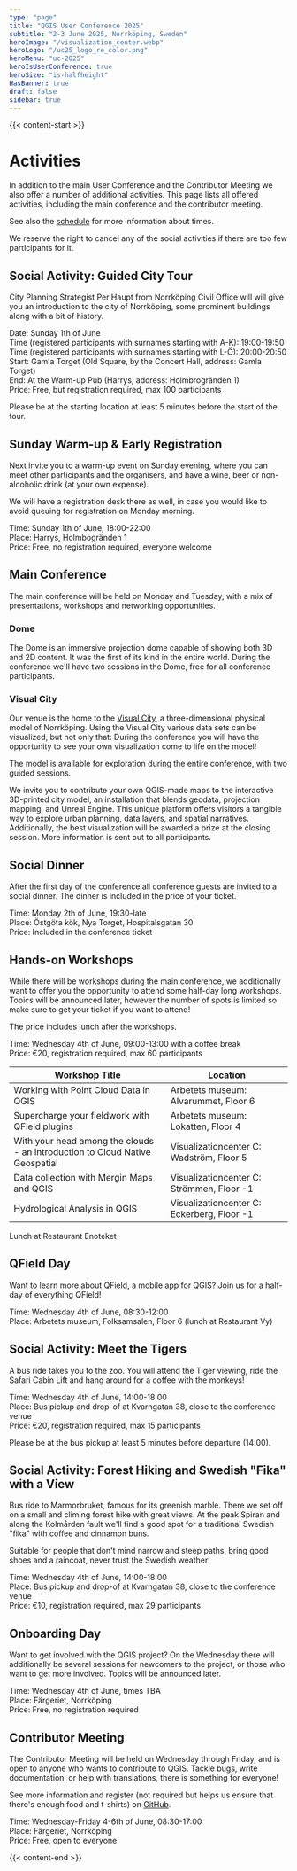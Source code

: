 ```yaml
---
type: "page"
title: "QGIS User Conference 2025"
subtitle: "2-3 June 2025, Norrköping, Sweden"
heroImage: "/visualization_center.webp"
heroLogo: "/uc25_logo_re_color.png"
heroMenu: "uc-2025"
heroIsUserConference: true
heroSize: "is-halfheight"
HasBanner: true
draft: false
sidebar: true
---
```


{{< content-start >}}

# Activities

In addition to the main User Conference and the Contributor Meeting we also offer a number of additional activities.
This page lists all offered activities, including the main conference and the contributor meeting.

See also the [schedule](/schedule) for more information about times.

We reserve the right to cancel any of the social activities if there are too few participants for it.

## Social Activity: Guided City Tour

City Planning Strategist Per Haupt from Norrköping Civil Office will will give you an introduction to the city of Norrköping, some prominent buildings along with a bit of history.

Date: Sunday 1th of June<br/>
Time (registered participants with surnames starting with A-K): 19:00-19:50<br/>
Time (registered participants with surnames starting with L-Ö): 20:00-20:50<br/>
Start: Gamla Torget (Old Square, by the Concert Hall, address: Gamla Torget)<br/>
End: At the Warm-up Pub (Harrys, address: Holmbrogränden 1)<br/>
Price: Free, but registration required, max 100 participants

Please be at the starting location at least 5 minutes before the start of the tour.

## Sunday Warm-up & Early Registration

Next invite you to a warm-up event on Sunday evening, where you can meet other participants and the organisers, and
have a wine, beer or non-alcoholic drink (at your own expense).

We will have a registration desk there as well, in case you would like to avoid queuing for registration on Monday morning.

Time: Sunday 1th of June, 18:00-22:00<br/>
Place: Harrys, Holmbogränden 1<br/>
Price: Free, no registration required, everyone welcome

## Main Conference

The main conference will be held on Monday and Tuesday, with a mix of presentations, workshops and networking
opportunities.

### Dome

The Dome is an immersive projection dome capable of showing both 3D and 2D content. It was the first of its kind in the
entire world. During the conference we'll have two sessions in the Dome, free for all conference participants.

### Visual City

Our venue is the home to the [Visual City](https://visualiseringscenter.se/en/exploranation/visual-city/), a three-dimensional
physical model of Norrköping. Using the Visual City various data sets can be visualized, but not only that: During the conference
you will have the opportunity to see your own visualization come to life on the model!

The model is available for exploration during the entire conference, with two guided sessions.

We invite you to contribute your own QGIS-made maps to the interactive 3D-printed city model, an installation that blends
geodata, projection mapping, and Unreal Engine. This unique platform offers visitors a tangible way to explore urban planning,
data layers, and spatial narratives. Additionally, the best visualization will be awarded a prize at the closing session. More
information is sent out to all participants.

## Social Dinner

After the first day of the conference all conference guests are invited to a social dinner. The dinner is included in the
price of your ticket.

Time: Monday 2th of June, 19:30-late<br/>
Place: Östgöta kök, Nya Torget, Hospitalsgatan 30<br/>
Price: Included in the conference ticket

## Hands-on Workshops

While there will be workshops during the main conference, we additionally want to offer you the opportunity to attend
some half-day long workshops. Topics will be announced later, however the number of spots is limited so make sure to
get your ticket if you want to attend!

The price includes lunch after the workshops.

Time: Wednesday 4th of June, 09:00-13:00 with a coffee break<br/>
Price: €20, registration required, max 60 participants

| Workshop Title                                                               | Location                                   |
|------------------------------------------------------------------------------|--------------------------------------------|
| Working with Point Cloud Data in QGIS                                        | Arbetets museum: Alvarummet, Floor 6       |
| Supercharge your fieldwork with QField plugins                               | Arbetets museum: Lokatten, Floor 4         |
| With your head among the clouds - an introduction to Cloud Native Geospatial | Visualizationcenter C: Wadström, Floor 5   |
| Data collection with Mergin Maps and QGIS                                    | Visualizationcenter C: Strömmen, Floor -1  |
| Hydrological Analysis in QGIS                                                | Visualizationcenter C: Eckerberg, Floor -1 |

Lunch at Restaurant Enoteket

## QField Day

Want to learn more about QField, a mobile app for QGIS? Join us for a half-day of everything QField!

Time: Wednesday 4th of June, 08:30-12:00<br/>
Place: Arbetets museum, Folksamsalen, Floor 6 (lunch at Restaurant Vy)<br/>

## Social Activity: Meet the Tigers

A bus ride takes you to the zoo. You will attend the Tiger viewing, ride the Safari Cabin Lift and hang around for a coffee with the monkeys!

Time: Wednesday 4th of June, 14:00-18:00<br/>
Place: Bus pickup and drop-of at Kvarngatan 38, close to the conference venue<br/>
Price: €20, registration required, max 15 participants

Please be at the bus pickup at least 5 minutes before departure (14:00).

## Social Activity: Forest Hiking and Swedish "Fika" with a View

Bus ride to Marmorbruket, famous for its greenish marble. There we set off on a small and climing forest hike
with great views. At the peak Spiran and along the Kolmården fault we'll find a good spot for a traditional
Swedish "fika" with coffee and cinnamon buns.

Suitable for people that don't mind narrow and steep paths, bring good shoes and a raincoat, never trust the Swedish
weather!

Time: Wednesday 4th of June, 14:00-18:00<br/>
Place: Bus pickup and drop-of at Kvarngatan 38, close to the conference venue<br/>
Price: €10, registration required, max 29 participants

## Onboarding Day

Want to get involved with the QGIS project? On the Wednesday there will additionally be several sessions for newcomers
to the project, or those who want to get more involved. Topics will be announced later.

Time: Wednesday 4th of June, times TBA<br/>
Place: Färgeriet, Norrköping<br/>
Price: Free, no registration required

## Contributor Meeting

The Contributor Meeting will be held on Wednesday through Friday, and is open to anyone who wants to contribute to QGIS.
Tackle bugs, write documentation, or help with translations, there is something for everyone!

See more information and register (not required but helps us ensure that there's enough food and t-shirts) on [GitHub](https://github.com/qgis/QGIS/wiki/28th-Contributor-Meeting-in-Norrk%C3%B6ping).

Time: Wednesday-Friday 4-6th of June, 08:30-17:00<br/>
Place: Färgeriet, Norrköping<br/>
Price: Free, open to everyone

{{< content-end >}}
